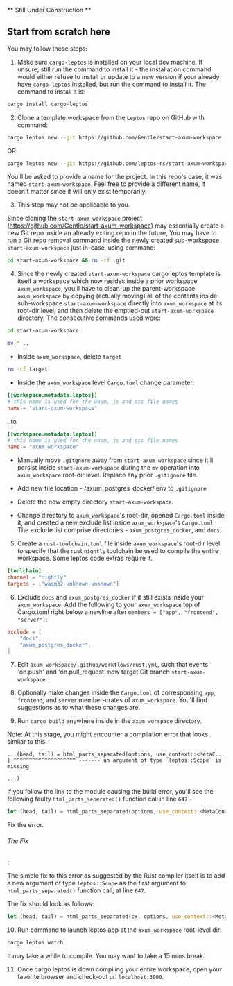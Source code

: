 ** Still Under Construction **

## Start from scratch here

You may follow these steps:

1. Make sure `cargo-leptos` is installed on your local dev machine. If unsure, still run the command to install it - the installation command would either refuse to install or update to a new version if your already have `cargo-leptos` installed, but run the command to install it. The command to install it is:

```sh
cargo install cargo-leptos
```

2. Clone a template workspace from the <code>Leptos</code> repo on GitHub with command:

```sh
cargo leptos new --git https://github.com/Gentle/start-axum-workspace
```

OR

```sh
cargo leptos new --git https://github.com/leptos-rs/start-axum-workspace
```

You'll be asked to provide a name for the project. In this repo's case, it was named `start-axum-workspace`. Feel free to provide a different name, it doesn't matter since it will only exist temporarily.

3. This step may not be applicable to you.

Since cloning the `start-axum-workspace` project (https://github.com/Gentle/start-axum-workspace) may essentially create a new Git repo inside an already exiting repo in the future, You may have to run a Git repo removal command inside the newly created sub-workspace `start-axum-workspace` just in-case, using command:

```sh
cd start-axum-workspace && rm -rf .git
```

4. Since the newly created `start-axum-workspace` cargo leptos template is itself a workspace which now resides inside a prior workspace `axum_workspace`, you'll have to clean-up the parent-workspace `axum_workspace` by copying (actually moving) all of the contents inside sub-workspace `start-axum-workspace` directly into `axum_workspace` at its root-dir level, and then delete the emptied-out `start-axum-workspace` directory. The consecutive commands used were:

```sh
cd start-axum-workspace
```

```sh
mv * ..
```

- Inside `axum_workspace`, delete `target`

```sh
rm -rf target
```

- Inside the `axum_workspace` level `Cargo.toml` change parameter:

```toml
[[workspace.metadata.leptos]]
# this name is used for the wasm, js and css file names
name = "start-axum-workspace"
```

..to

```toml
[[workspace.metadata.leptos]]
# this name is used for the wasm, js and css file names
name = "axum_workspace"
```

- Manually move `.gitgnore` away from `start-axum-workspace` since it'll persist inside `start-axum-workspace` during the `mv` operation into `axum_workspace` root-dir level. Replace any prior `.gitignore` file.

- Add new file location - /axum_postgres_docker/.env to `.gitignore`

- Delete the now empty directory `start-axum-workspace`.

- Change directory to `axum_workspace`'s root-dir, opened `Cargo.toml` inside it, and created a new exclude list inside `axum_workspace`'s `Cargo.toml`. The exclude list comprise directories - `axum_postgres_docker`, and `docs`.

5. Create a `rust-toolchain.toml` file inside `axum_workspace`'s root-dir level to specify that the rust `nightly` toolchain be used to compile the entire workspace. Some leptos code extras require it.

```rust-toolchain.toml
[toolchain]
channel = "nightly"
targets = ["wasm32-unknown-unknown"]
```

6. Exclude `docs` and `axum_postgres_docker` if it still exists inside your `axum_workspace`. Add the following to your `axum_workspace` top of Cargo.toml right below a newline after `members = ["app", "frontend", "server"]`:

```toml
exclude = [
    "docs",
    "axum_postgres_docker",
]
```

7. Edit `axum_workspace/.github/workflows/rust.yml`, such that events 'on.push' and 'on.pull_request' now target Git branch `start-axum-workspace`.

8. Optionally make changes inside the `Cargo.toml` of corresponsing `app`, `frontend`, and `server` member-crates of `axum_workspace`. You'll find suggestions as to what these changes are.

9. Run `cargo build` anywhere inside in the `axum_worspace` directory.

Note: At this stage, you might encounter a compilation error that looks similar to this -

```
...(head, tail) = html_parts_separated(options, use_context::<MetaC...
| ^^^^^^^^^^^^^^^^^^^^ ------- an argument of type `leptos::Scope` is missing

...)
```

If you follow the link to the module causing the build error, you'll see the following faulty `html_parts_seperated()` function call in line `647` -

```rs
let (head, tail) = html_parts_separated(options, use_context::<MetaContext>(cx).as_ref());
```

Fix the error.

<h6>The Fix</h6>:

The simple fix to this error as suggested by the Rust compiler itself is to add a new argument of type `leptos::Scope` as the first argument to `html_parts_separated()` function call, at line `647`.

The fix should look as follows:

```rs
let (head, tail) = html_parts_separated(cx, options, use_context::<MetaContext>(cx).as_ref());
```

10. Run command to launch leptos app at the `axum_workspace` root-level dir:

```sh
cargo leptos watch
```

It may take a while to compile. You may want to take a 15 mins break.

11. Once cargo leptos is down compiling your entire workspace, open your favorite browser and check-out url `localhost:3000`.
